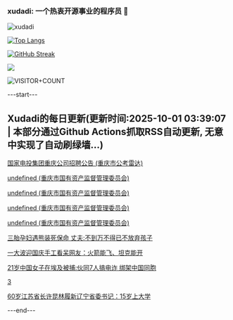 ### xudadi: 一个热衷开源事业的程序员 👋

![xudadi](https://github-readme-stats-git-masterorgs-github-readme-stats-team.vercel.app/api?username=xudadi)

[![Top Langs](https://github-readme-stats.vercel.app/api/top-langs/?username=xudadi)](https://github.com/anuraghazra/github-readme-stats)

[![GitHub Streak](https://streak-stats.demolab.com?user=xudadi&locale=zh_Hans)](https://git.io/streak-stats)

![](https://raw.githubusercontent.com/xudadi/xudadi/main/assets/github-contribution-grid-snake.svg)

![VISITOR+COUNT](https://komarev.com/ghpvc/?username=xudadi&label=VISITOR+COUNT)


---start---

## Xudadi的每日更新(更新时间:2025-10-01 03:39:07 | 本部分通过Github Actions抓取RSS自动更新, 无意中实现了自动刷绿墙...)

[国家电投集团重庆公司招聘公告 (重庆市公考雷达)](https://www.gongkaoleida.com/article/2640273)

[undefined (重庆市国有资产监督管理委员会)](https://dadilab.github.io/feeds/all.xml)

[undefined (重庆市国有资产监督管理委员会)](https://dadilab.github.io/feeds/all.xml)

[undefined (重庆市国有资产监督管理委员会)](https://dadilab.github.io/feeds/all.xml)

[undefined (重庆市国有资产监督管理委员会)](https://dadilab.github.io/feeds/all.xml)

[三胎孕妇遇熊装死保命 丈夫:不到万不得已不放弃孩子](https://m.163.com/news/article/KANRLB5S053469LG.html)

[一大波迎国庆手工看呆网友：火箭能飞、坦克能开](https://m.163.com/news/article/KANH16FG0534P59R.html)

[21岁中国女子在埃及被捕:伙同7人搞电诈 绑架中国同胞](https://m.163.com/news/article/KANJ4KTU0550A0OW.html)

[3](https://m.163.com/touch/news/sub/domestic)

[60岁江苏省长许昆林履新辽宁省委书记：15岁上大学](https://m.163.com/news/article/KANLI1NT053469LG.html)

---end---

